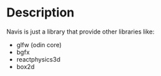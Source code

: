 # Description

Navis is just a library that provide other libraries like:
- glfw (odin core)
- bgfx
- reactphysics3d
- box2d
